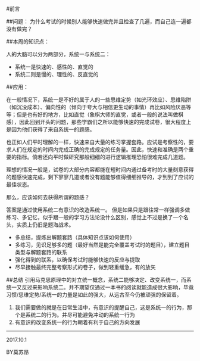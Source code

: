 #前言

##问题：
为什么考试的时候别人能够快速做完并且检查了几遍，而自己连一遍都没有做完？

##本周的知识点：

人的大脑可以分为两部分，系统一与系统二：

- 系统一是快速的、感性的、直觉的
- 系统二则是慢的、理性的、反直觉的

##应用：

在一般情况下，系统一是不好的属于人的一些思维定势（如光环效应）、思维陷阱（如沉没成本）、偏向性的（倾向于夸大与相信更生动的事情）再比如风险厌恶等等；但是也有好的地方，比如直觉（象棋大师的直觉，或者一般的说法叫做棋感），因此回到开头的问题，那些学霸们之所以能够快速的完成试卷，很大程度上是因为他们获得了来自系统一的题感。

也正如人们平时理解的一样，快速来自大量的练习掌握套路。应试是考察性的，要求人们在规定的时间内完成正确的完成规定的任务量。因此，快速和准确是两个重要的指标。倘若还向平时做研究那般细细的进行逻辑推理恐怕很难完成几道题。

理想的情况一般是，试卷的大部分内容都能在短时间内通过备考时的大量刻意获得的题感快速完成，剩下寥寥几道或者没有题能够值得细细推导的，才到到了应试的最佳状态。

那么，应该如何去获得所谓的题感？

答案是通过使用系统二有意识的改造系统一。
但是如果只是跟往常一样强调多做练习、多记忆，似乎跟一般的学习方法论没什么区别，感觉上不过是换了一个名头，实质上仍旧是题海战术。
- 多总结，提炼出解题套路（具体知识点该如何使用）
- 多练习，见识足够多的题（最好当然是能完全覆盖考试时的题目），建立题目类型与解题套路的联系
- 强化得到的联系，以确保考试时能够快速的反应与提取
- 尽早接触最终完整考察形式的卷子，做到轻重缓急，有的放矢

##总结
引用马克思原理中的对立统一概念，系统二能够决定、改变系统一，而系统一又反过来影响系统二。并不期望仅通过一本书的阅读就能造成很大影响，毕竟习惯/思维定势/系统一的力量是如此的强大，从远古至今仍被顽强的保留着。

1. 我们需要做的就是在日常生活中，有意识的提醒自己，这是系统一的行为，那个是系统二的行为。并尽可能避免冲动的系统一行为
2. 有意识的改变系统一的行为朝着有利于自己的方向发展

- - - 
2017.10.1

BY莫苏昂
